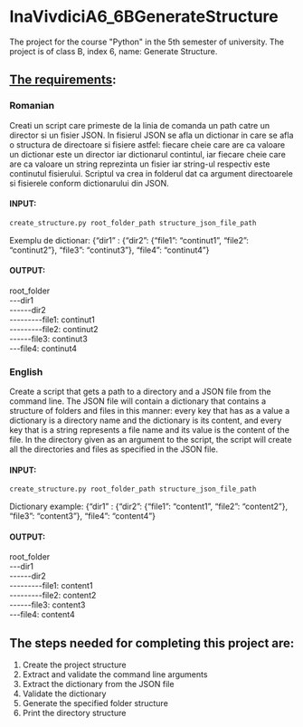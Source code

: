 # InaVivdiciA6_6BGenerateStructure
The project for the course "Python" in the 5th semester of university. The project is of class B, index 6, name: Generate Structure.

## [The requirements](https://drive.google.com/file/d/1_1WIMjIdwAQkqX9yXBwbUNlhv7HsCNzg/view?usp=sharing):
### Romanian
  Creati un script care primeste de la linia de comanda un path catre un director si un fisier
  JSON. In fisierul JSON se afla un dictionar in care se afla o structura de directoare si fisiere
  astfel: fiecare cheie care are ca valoare un dictionar este un director iar dictionarul contintul,
  iar fiecare cheie care are ca valoare un string reprezinta un fisier iar string-ul respectiv este
  continutul fisierului. Scriptul va crea in folderul dat ca argument directoarele si fisierele
  conform dictionarului din JSON.
  
  #### INPUT: 
  ```python 
  create_structure.py root_folder_path structure_json_file_path
  ```
  Exemplu de dictionar: {“dir1” : {“dir2”: {“file1”: “continut1”, “file2”: “continut2”}, “file3”: “continut3”}, “file4”: “continut4”}
  
  #### OUTPUT:
  root_folder  
  ---dir1  
  ------dir2  
  ---------file1: continut1  
  ---------file2: continut2  
  ------file3: continut3  
  ---file4: continut4  

  ### English
  Create a script that gets a path to a directory and a JSON file from the command line. 
  The JSON file will contain a dictionary that contains a structure of folders and files in this manner: 
  every key that has as a value a dictionary is a directory name and the dictionary is its content, 
  and every key that is a string represents a file name and its value is the content of the file. 
  In the directory given as an argument to the script, the script will create all the directories 
  and files as specified in the JSON file. 
  
  #### INPUT: 
  ```python 
  create_structure.py root_folder_path structure_json_file_path
  ```
  Dictionary example: {“dir1” : {“dir2”: {“file1”: “content1”, “file2”: “content2”}, “file3”: “content3”}, “file4”: “content4”}
  
  #### OUTPUT:
  root_folder  
  ---dir1  
  ------dir2  
  ---------file1: content1  
  ---------file2: content2  
  ------file3: content3  
  ---file4: content4  
  
  ## The steps needed for completing this project are:
  1. Create the project structure
  2. Extract and validate the command line arguments
  3. Extract the dictionary from the JSON file
  4. Validate the dictionary
  5. Generate the specified folder structure
  6. Print the directory structure
